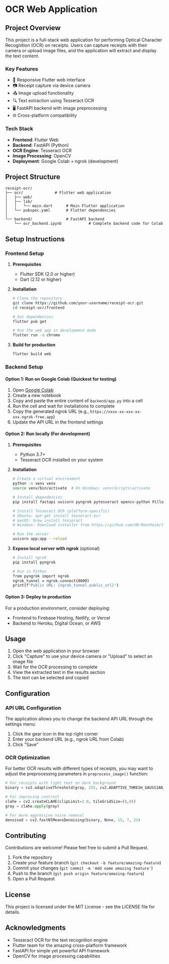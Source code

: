 # OCR Web Application

## Project Overview

This project is a full-stack web application for performing Optical Character Recognition (OCR) on receipts. Users can capture receipts with their camera or upload image files, and the application will extract and display the text content.

### Key Features

- 📱 Responsive Flutter web interface
- 📷 Receipt capture via device camera
- 📤 Image upload functionality
- 🔍 Text extraction using Tesseract OCR
- 🖥️ FastAPI backend with image preprocessing
- 🌐 Cross-platform compatibility

### Tech Stack

- **Frontend**: Flutter Web
- **Backend**: FastAPI (Python)
- **OCR Engine**: Tesseract OCR
- **Image Processing**: OpenCV
- **Deployment**: Google Colab + ngrok (development)

## Project Structure

```
receipt-ocr/
├── ocr/              # Flutter web application
│   ├── web/
│   ├── lib/
│   │   └── main.dart      # Main Flutter application
│   └── pubspec.yaml       # Flutter dependencies
│
└── backend/               # FastAPI backend
    └── ocr_backend.ipynb            # Complete backend code for Colab
```

## Setup Instructions

### Frontend Setup

1. **Prerequisites**
   - Flutter SDK (2.0 or higher)
   - Dart (2.12 or higher)

2. **Installation**
   ```bash
   # Clone the repository
   git clone https://github.com/your-username/receipt-ocr.git
   cd receipt-ocr/frontend

   # Get dependencies
   flutter pub get

   # Run the web app in development mode
   flutter run -d chrome
   ```

3. **Build for production**
   ```bash
   flutter build web
   ```

### Backend Setup

#### Option 1: Run on Google Colab (Quickest for testing)

1. Open [Google Colab](https://colab.research.google.com/)
2. Create a new notebook
3. Copy and paste the entire content of `backend/app.py` into a cell
4. Run the cell and wait for installations to complete
5. Copy the generated ngrok URL (e.g., `https://xxxx-xx-xxx-xx-xxx.ngrok-free.app`)
6. Update the API URL in the frontend settings

#### Option 2: Run locally (For development)

1. **Prerequisites**
   - Python 3.7+
   - Tesseract OCR installed on your system

2. **Installation**
   ```bash
   # Create a virtual environment
   python -m venv venv
   source venv/bin/activate  # On Windows: venv\Scripts\activate

   # Install dependencies
   pip install fastapi uvicorn pyngrok pytesseract opencv-python Pillow pydantic python-multipart

   # Install Tesseract OCR (platform-specific)
   # Ubuntu: apt-get install tesseract-ocr
   # macOS: brew install tesseract
   # Windows: Download installer from https://github.com/UB-Mannheim/tesseract/wiki

   # Run the server
   uvicorn app:app --reload
   ```

3. **Expose local server with ngrok** (optional)
   ```bash
   # Install ngrok
   pip install pyngrok

   # Run in Python
   from pyngrok import ngrok
   ngrok_tunnel = ngrok.connect(8000)
   print(f"Public URL: {ngrok_tunnel.public_url}")
   ```

#### Option 3: Deploy to production

For a production environment, consider deploying:
- Frontend to Firebase Hosting, Netlify, or Vercel
- Backend to Heroku, Digital Ocean, or AWS

## Usage

1. Open the web application in your browser
2. Click "Capture" to use your device camera or "Upload" to select an image file
3. Wait for the OCR processing to complete
4. View the extracted text in the results section
5. The text can be selected and copied

## Configuration

### API URL Configuration

The application allows you to change the backend API URL through the settings menu:
1. Click the gear icon in the top right corner
2. Enter your backend URL (e.g., ngrok URL from Colab)
3. Click "Save"

### OCR Optimization

For better OCR results with different types of receipts, you may want to adjust the preprocessing parameters in `preprocess_image()` function:

```python
# For receipts with light text on dark background
binary = cv2.adaptiveThreshold(gray, 255, cv2.ADAPTIVE_THRESH_GAUSSIAN_C, cv2.THRESH_BINARY_INV, 11, 2)

# For improving contrast
clahe = cv2.createCLAHE(clipLimit=2.0, tileGridSize=(8,8))
gray = clahe.apply(gray)

# For more aggressive noise removal
denoised = cv2.fastNlMeansDenoising(binary, None, 15, 7, 21)
```

## Contributing

Contributions are welcome! Please feel free to submit a Pull Request.

1. Fork the repository
2. Create your feature branch (`git checkout -b feature/amazing-feature`)
3. Commit your changes (`git commit -m 'Add some amazing feature'`)
4. Push to the branch (`git push origin feature/amazing-feature`)
5. Open a Pull Request

## License

This project is licensed under the MIT License - see the LICENSE file for details.

## Acknowledgments

- Tesseract OCR for the text recognition engine
- Flutter team for the amazing cross-platform framework
- FastAPI for simple yet powerful API framework
- OpenCV for image processing capabilities
